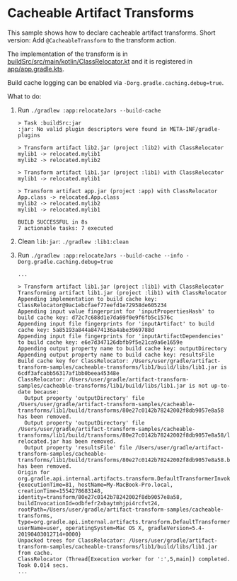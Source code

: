 # Cacheable Artifact Transforms

This sample shows how to declare cacheable artifact transforms.
Short version: Add `@CacheableTransform` to the transform action.

The implementation of the transform is in [buildSrc/src/main/kotlin/ClassRelocator.kt](buildSrc/src/main/kotlin/ClassRelocator.kt) and it is registered in [app/app.gradle.kts](app/app.gradle.kts).

Build cache logging can be enabled via `-Dorg.gradle.caching.debug=true`.

What to do:
1. Run `./gradlew :app:relocateJars --build-cache`
    ```console
    > Task :buildSrc:jar
    :jar: No valid plugin descriptors were found in META-INF/gradle-plugins
    
    > Transform artifact lib2.jar (project :lib2) with ClassRelocator
    mylib1 -> relocated.mylib1
    mylib2 -> relocated.mylib2
    
    > Transform artifact lib1.jar (project :lib1) with ClassRelocator
    mylib1 -> relocated.mylib1
    
    > Transform artifact app.jar (project :app) with ClassRelocator
    App.class -> relocated.App.class
    mylib2 -> relocated.mylib2
    mylib1 -> relocated.mylib1
    
    BUILD SUCCESSFUL in 8s
    7 actionable tasks: 7 executed
    ```

2. Clean `lib:jar`: `./gradlew :lib1:clean`
3. Run `./gradlew :app:relocateJars --build-cache --info -Dorg.gradle.caching.debug=true`
    ```console
    ...
    
    > Transform artifact lib1.jar (project :lib1) with ClassRelocator
    Transforming artifact lib1.jar (project :lib1) with ClassRelocator
    Appending implementation to build cache key: ClassRelocator@9ac1ebcfaef77eefd1e72958de605234
    Appending input value fingerprint for 'inputPropertiesHash' to build cache key: d72c7c688d1e7da69f0e9f6fb5c1576c
    Appending input file fingerprints for 'inputArtifact' to build cache key: 5a85193a844a8474136a4abe3969788d
    Appending input file fingerprints for 'inputArtifactDependencies' to build cache key: e6e7d347126dbfb9f5e21ca9a6e1659e
    Appending output property name to build cache key: outputDirectory
    Appending output property name to build cache key: resultsFile
    Build cache key for ClassRelocator: /Users/user/gradle/artifact-transform-samples/cacheable-transforms/lib1/build/libs/lib1.jar is 6cdf3afcabb56317af1bb0beea45348e
    ClassRelocator: /Users/user/gradle/artifact-transform-samples/cacheable-transforms/lib1/build/libs/lib1.jar is not up-to-date because:
      Output property 'outputDirectory' file /Users/user/gradle/artifact-transform-samples/cacheable-transforms/lib1/build/transforms/80e27c0142b78242002f8db9057e8a58 has been removed.
      Output property 'outputDirectory' file /Users/user/gradle/artifact-transform-samples/cacheable-transforms/lib1/build/transforms/80e27c0142b78242002f8db9057e8a58/lib1-relocated.jar has been removed.
      Output property 'resultsFile' file /Users/user/gradle/artifact-transform-samples/cacheable-transforms/lib1/build/transforms/80e27c0142b78242002f8db9057e8a58.bin has been removed.
    Origin for org.gradle.api.internal.artifacts.transform.DefaultTransformerInvoker$TransformerExecution@a507c49: {executionTime=81, hostName=My-MacBook-Pro.local, creationTime=1554278683148, identity=transform/80e27c0142b78242002f8db9057e8a58, buildInvocationId=odbfefr2xbaytmhjpi4rcfvt24, rootPath=/Users/user/gradle/artifact-transform-samples/cacheable-transforms, type=org.gradle.api.internal.artifacts.transform.DefaultTransformerInvoker.TransformerExecution, userName=user, operatingSystem=Mac OS X, gradleVersion=5.4-20190403012714+0000}
    Unpacked trees for ClassRelocator: /Users/user/gradle/artifact-transform-samples/cacheable-transforms/lib1/build/libs/lib1.jar from cache.
    ClassRelocator (Thread[Execution worker for ':',5,main]) completed. Took 0.014 secs.
    ...
    ```
